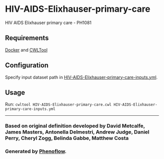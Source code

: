 # HIV-AIDS-Elixhauser-primary-care

HIV AIDS Elixhauser primary care - PH1081

## Requirements

[Docker](https://docs.docker.com/install/) and [CWLTool](https://github.com/common-workflow-language/cwltool#install)

## Configuration

Specify input dataset path in [HIV-AIDS-Elixhauser-primary-care-inputs.yml](HIV-AIDS-Elixhauser-primary-care-inputs.yml).

## Usage

Run: `cwltool HIV-AIDS-Elixhauser-primary-care.cwl HIV-AIDS-Elixhauser-primary-care-inputs.yml`

***

### Based on original definition developed by David Metcalfe, James Masters, Antonella Delmestri, Andrew Judge, Daniel Perry, Cheryl Zogg, Belinda Gabbe, Matthew Costa
### Generated by [Phenoflow](https://kclhi.org/phenoflow).
